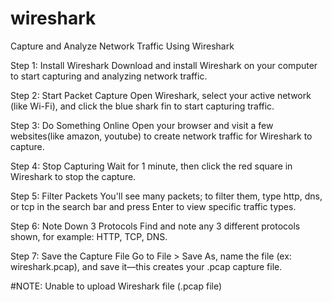 # wireshark
Capture and Analyze Network Traffic Using Wireshark


Step 1: Install Wireshark
Download and install Wireshark on your computer to start capturing and analyzing network traffic.

Step 2: Start Packet Capture
Open Wireshark, select your active network (like Wi-Fi), and click the blue shark fin to start capturing traffic.

Step 3: Do Something Online
Open your browser and visit a few websites(like amazon, youtube) to create network traffic for Wireshark to capture. 

Step 4: Stop Capturing
Wait for 1 minute, then click the red square in Wireshark to stop the capture.

Step 5: Filter Packets
You'll see many packets; to filter them, type http, dns, or tcp in the search bar and press Enter to view specific traffic types.

Step 6: Note Down 3 Protocols
Find and note any 3 different protocols shown, for example: HTTP, TCP, DNS.

Step 7: Save the Capture File
Go to File > Save As, name the file (ex: wireshark.pcap), and save it—this creates your .pcap capture file.

#NOTE: Unable to upload Wireshark file (.pcap file)

